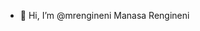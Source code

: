 - 👋 Hi, I’m @mrengineni Manasa Rengineni

<!---
mrengineni/mrengineni is a ✨ special ✨ repository because its `README.md` (this file) appears on your GitHub profile.
You can click the Preview link to take a look at your changes.
--->
